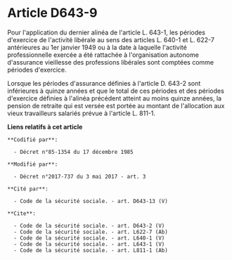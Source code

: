# Article D643-9

Pour l'application du dernier alinéa de l'article L. 643-1, les périodes d'exercice de l'activité libérale au sens des
articles L. 640-1 et L. 622-7 antérieures au 1er janvier 1949 ou à la date à laquelle l'activité professionnelle exercée a
été rattachée à l'organisation autonome d'assurance vieillesse des professions libérales sont comptées comme périodes
d'exercice. 

Lorsque les périodes d'assurance définies à l'article D. 643-2 sont inférieures à quinze années et que le total de ces
périodes et des périodes d'exercice définies à l'alinéa précédent atteint au moins quinze années, la pension de retraite qui
est versée est portée au montant de l'allocation aux vieux travailleurs salariés prévue à l'article L. 811-1.

**Liens relatifs à cet article**

	**Codifié par**:

	  - Décret n°85-1354 du 17 décembre 1985

	**Modifié par**:

	  - Décret n°2017-737 du 3 mai 2017 - art. 3

	**Cité par**:

	  - Code de la sécurité sociale. - art. D643-13 (V)

	**Cite**:

	  - Code de la sécurité sociale. - art. D643-2 (V)
	  - Code de la sécurité sociale. - art. L622-7 (Ab)
	  - Code de la sécurité sociale. - art. L640-1 (V)
	  - Code de la sécurité sociale. - art. L643-1 (V)
	  - Code de la sécurité sociale. - art. L811-1 (Ab)
